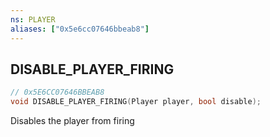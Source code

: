 ```yaml
---
ns: PLAYER
aliases: ["0x5e6cc07646bbeab8"]
---
```

## DISABLE_PLAYER_FIRING

```c
// 0x5E6CC07646BBEAB8
void DISABLE_PLAYER_FIRING(Player player, bool disable);
```

Disables the player from firing

